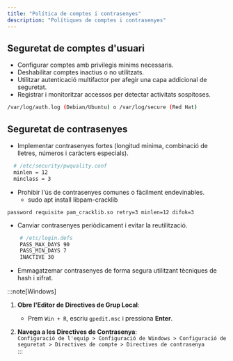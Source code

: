 ```yaml
---
title: "Política de comptes i contrasenyes"
description: "Polítiques de comptes i contrasenyes"
---
```


## Seguretat de comptes d'usuari 
  - Configurar comptes amb privilegis mínims necessaris.  
  - Deshabilitar comptes inactius o no utilitzats.  
  - Utilitzar autenticació multifactor per afegir una capa addicional de seguretat.  
  - Registrar i monitoritzar accessos per detectar activitats sospitoses.  
  ```bash
  /var/log/auth.log (Debian/Ubuntu) o /var/log/secure (Red Hat)
  ```

## Seguretat de contrasenyes  
  - Implementar contrasenyes fortes (longitud mínima, combinació de lletres, números i caràcters especials).
  ```bash
    # /etc/security/pwquality.conf
    minlen = 12
    minclass = 3
  ```
  - Prohibir l'ús de contrasenyes comunes o fàcilment endevinables.
    - sudo apt install libpam-cracklib
  ```
  password requisite pam_cracklib.so retry=3 minlen=12 difok=3
  ```
  - Canviar contrasenyes periòdicament i evitar la reutilització. 
  ```bash title="/etc/login.defs"
      # /etc/login.defs
      PASS_MAX_DAYS 90
      PASS_MIN_DAYS 7
      INACTIVE 30
  ```
  - Emmagatzemar contrasenyes de forma segura utilitzant tècniques de hash i xifrat.  

:::note[Windows]
1. **Obre l'Editor de Directives de Grup Local**:  
   - Prem `Win + R`, escriu `gpedit.msc` i pressiona **Enter**.  

2. **Navega a les Directives de Contrasenya**:  
   `Configuració de l'equip > Configuració de Windows > Configuració de seguretat > Directives de compte > Directives de contrasenya`  
:::